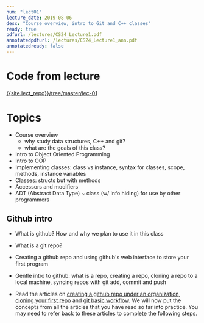 ```yaml
---
num: "lect01"
lecture_date: 2019-08-06
desc: "Course overview, intro to Git and C++ classes"
ready: true
pdfurl: /lectures/CS24_Lecture1.pdf
annotatedpdfurl: /lectures/CS24_Lecture1_ann.pdf
annotatedready: false
---
```


# Code from lecture

[{{site.lect_repo}}/tree/master/lec-01]({{site.lect_repo}}/tree/master/lec-01)

# Topics

* Course overview 
	- why study data structures, C++ and git?
	- what are the goals of this class?
* Intro to Object Oriented Programming
* Intro to OOP
* Implementing classes: class vs instance, syntax for classes, scope, methods, instance variables
* Classes: structs but with methods
* Accessors and modifiers
* ADT (Abstract Data Type) ~ class (w/ info hiding) for use by other programmers

## Github intro
* What is github? How and why we plan to use it in this class
* What is a git repo?
* Creating a github repo and using github's web interface to store your first program

* Gentle intro to github: what is a repo, creating a repo,  cloning a repo to a local machine, syncing repos with git add, commit and push

* Read the articles on [creating a github repo under an organization](https://ucsb-cs16.github.io/topics/github_com_create_private_repo_under_org/), [cloning your first repo](https://ucsb-cs56-pconrad.github.io/topics/git_cloning_your_first_repo/) and [git basic workflow](https://ucsb-cs56-pconrad.github.io/topics/git_basic_workflow/).  We will now put the concepts from all the articles that you have read so far into practice. You may need to refer back to these articles to complete the following steps.



